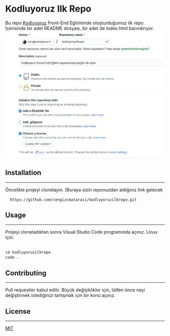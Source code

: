# Kodluyoruz Ilk Repo
Bu repo  [Kodluyoruz](https://app.patika.dev/)  Front-End Eğitiminde oluşturduğumuz ilk repo. İçerisinde bir adet README dosyası, bir adet de index.html barındırıyor.
![github.png (777×621)](https://raw.githubusercontent.com/Kodluyoruz/taskforce/main/git/odev1/figures/github.png)

## Installation
---
Öncelikle projeyi clonelayın. (Buraya sizin reponuzdan aldığınız link gelecek

```
  https://github.com/cengizcmataraci/kodluyoruzilkrepo.git

```



## Usage
---
Projeyi cloneladıktan sonra Visual Studio Code programında açınız.
Linux için:
```

cd kodluyoruzilkrepo
code .
```
## Contributing
---
Pull requestler kabul edilir. Büyük değişiklikler için, lütfen önce neyi değiştirmek istediğinizi tartışmak için bir konu açınız.
## License
---
[MIT](https://choosealicense.com/licenses/mit/)


